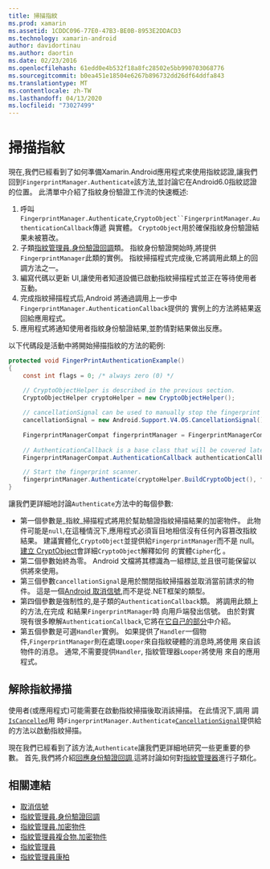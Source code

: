 ```yaml
---
title: 掃描指紋
ms.prod: xamarin
ms.assetid: 1CDDC096-77E0-47B3-BE0B-8953E2DDACD3
ms.technology: xamarin-android
author: davidortinau
ms.author: daortin
ms.date: 02/23/2016
ms.openlocfilehash: 61edd0e4b532f18a8fc28502e5bb990703068776
ms.sourcegitcommit: b0ea451e18504e6267b896732dd26df64ddfa843
ms.translationtype: MT
ms.contentlocale: zh-TW
ms.lasthandoff: 04/13/2020
ms.locfileid: "73027499"
---
```

# <a name="scanning-for-fingerprints"></a>掃描指紋

現在,我們已經看到了如何準備Xamarin.Android應用程式來使用指紋認證,讓我們回到`FingerprintManager.Authenticate`該方法,並討論它在Android6.0指紋認證的位置。 此清單中介紹了指紋身份驗證工作流的快速概述:

1. 呼叫`FingerprintManager.Authenticate`,`CryptoObject``FingerprintManager.AuthenticationCallback`傳遞 與實體。 `CryptoObject`用於確保指紋身份驗證結果未被篡改。 
2. 子類[指紋管理員.身份驗證回調](https://developer.android.com/reference/android/hardware/fingerprint/FingerprintManager.AuthenticationCallback.html)類。 指紋身份驗證開始時,將提供`FingerprintManager`此類的實例。 指紋掃描程式完成後,它將調用此類上的回調方法之一。
3. 編寫代碼以更新 UI,讓使用者知道設備已啟動指紋掃描程式並正在等待使用者互動。 
4. 完成指紋掃描程式后,Android 將通過調用上一步中`FingerprintManager.AuthenticationCallback`提供的 實例上的方法將結果返回給應用程式。
5. 應用程式將通知使用者指紋身份驗證結果,並酌情對結果做出反應。 

以下代碼段是活動中將開始掃描指紋的方法的範例:

```csharp
protected void FingerPrintAuthenticationExample()
{
    const int flags = 0; /* always zero (0) */

    // CryptoObjectHelper is described in the previous section.
    CryptoObjectHelper cryptoHelper = new CryptoObjectHelper();    
    
    // cancellationSignal can be used to manually stop the fingerprint scanner. 
    cancellationSignal = new Android.Support.V4.OS.CancellationSignal();
    
    FingerprintManagerCompat fingerprintManager = FingerprintManagerCompat.From(this);
    
    // AuthenticationCallback is a base class that will be covered later on in this guide.
    FingerprintManagerCompat.AuthenticationCallback authenticationCallback = new MyAuthCallbackSample(this);

    // Start the fingerprint scanner.
    fingerprintManager.Authenticate(cryptoHelper.BuildCryptoObject(), flags, cancellationSignal, authenticationCallback, null);
}
```

讓我們更詳細地討論`Authenticate`方法中的每個參數:

- 第一個參數是_指紋_掃描程式將用於幫助驗證指紋掃描結果的加密物件。 此物件可能是`null`,在這種情況下,應用程式必須盲目地相信沒有任何內容篡改指紋結果。 建議實體化,`CryptoObject`並提供給`FingerprintManager`而不是 null。 [建立 CryptObject](~/android/platform/fingerprint-authentication/creating-a-cryptoobject.md)會詳細`CryptoObject`解釋如何 的實體`Cipher`化 。
- 第二個參數始終為零。 Android 文檔將其標識為一組標誌,並且很可能保留以供將來使用。 
- 第三個參數`cancellationSignal`是用於關閉指紋掃描器並取消當前請求的物件。 這是一個[Android 取消信號](https://developer.android.com/reference/android/os/CancellationSignal.html),而不是從.NET框架的類型。
- 第四個參數是強制性的,是子類的`AuthenticationCallback`類。 將調用此類上的方法,在完成 和結果`FingerprintManager`時 向用戶端發出信號。 由於對實現有很多瞭解`AuthenticationCallback`,它將在[它自己的部分](~/android/platform/fingerprint-authentication/fingerprint-authentication-callbacks.md)中介紹。
- 第五個參數是可選`Handler`實例。 如果提供了`Handler`一個物件,`FingerprintManager`則在處理`Looper`來自指紋硬體的消息時,將使用 來自該物件的消息。 通常,不需要提供`Handler`, 指紋管理器`Looper`將使用 來自的應用程式。

## <a name="cancelling-a-fingerprint-scan"></a>解除指紋掃描

使用者(或應用程式)可能需要在啟動指紋掃描後取消該掃描。 在此情況下,調用 調[`IsCancelled`](https://developer.android.com/reference/android/os/CancellationSignal.html#isCanceled())用 時`FingerprintManager.Authenticate`[`CancellationSignal`](https://developer.android.com/reference/android/os/CancellationSignal.html)提供給 的方法以啟動指紋掃描。

現在我們已經看到了該方法,`Authenticate`讓我們更詳細地研究一些更重要的參數。 首先,我們將介紹[回應身份驗證回調](~/android/platform/fingerprint-authentication/fingerprint-authentication-callbacks.md),這將討論如何對[指紋管理器](https://developer.android.com/reference/android/hardware/fingerprint/FingerprintManager.AuthenticationCallback.html)進行子類化。

## <a name="related-links"></a>相關連結

- [取消信號](https://developer.android.com/reference/android/os/CancellationSignal.html)
- [指紋管理員.身份驗證回調](https://developer.android.com/reference/android/hardware/fingerprint/FingerprintManager.AuthenticationCallback.html)
- [指紋管理員.加密物件](https://developer.android.com/reference/android/hardware/fingerprint/FingerprintManager.CryptoObject.html)
- [指紋管理員複合物.加密物件](https://developer.android.com/reference/android/support/v4/hardware/fingerprint/FingerprintManagerCompat.CryptoObject.html)
- [指紋管理員](https://developer.android.com/reference/android/hardware/fingerprint/FingerprintManager.html)
- [指紋管理員康柏](https://developer.android.com/reference/android/support/v4/hardware/fingerprint/FingerprintManagerCompat.html)
